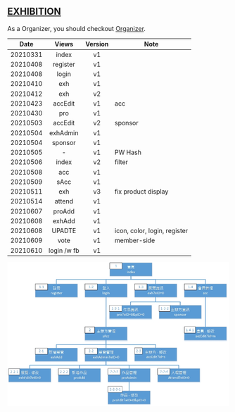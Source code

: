 ## [EXHIBITION](http://suiio.nutc.edu.tw:2506)

As a Organizer, you should checkout [Organizer](http://suiio.nutc.edu.tw:2506/exhibition/view/html/login_s.php).


|    Date  |   Views   | Version |   Note  |
| -------- |:---------:|:-------:| ------- |
| 20210331 |   index   |    v1   |  |
| 20210408 |  register |    v1   |  |
| 20210408 |   login   |    v1   |  |
| 20210410 |    exh    |    v1   |  |
| 20210412 |    exh    |    v2   |  |
| 20210423 |  accEdit  |    v1   |   acc   |
| 20210430 |    pro    |    v1   |  |
| 20210503 |  accEdit  |    v2   | sponsor |
| 20210504 |  exhAdmin |    v1   |  |
| 20210504 |   sponsor |    v1   |  |
| 20210505 |     -     |    v1   | PW Hash |
| 20210506 |   index   |    v2   |  filter |
| 20210508 |    acc    |    v1   |  |
| 20210509 |    sAcc   |    v1   |  |
| 20210511 |    exh    |    v3   | fix product display |
| 20210514 |   attend  |    v1   |  |
| 20210607 |   proAdd  |    v1   |  |
| 20210608 |   exhAdd  |    v1   |  |
| 20210608 |   UPADTE  |    v1   | icon, color, login, register |
| 20210609 |    vote   |    v1   | member-side |
| 20210610 | login /w fb |    v1   | |

![image](web.jpg)